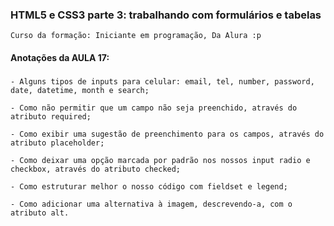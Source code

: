 ### HTML5 e CSS3 parte 3: trabalhando com formulários e tabelas
    Curso da formação: Iniciante em programação, Da Alura :p

#### Anotações da AULA 17:

###
    - Alguns tipos de inputs para celular: email, tel, number, password, date, datetime, month e search;

    - Como não permitir que um campo não seja preenchido, através do atributo required;

    - Como exibir uma sugestão de preenchimento para os campos, através do atributo placeholder;

    - Como deixar uma opção marcada por padrão nos nossos input radio e checkbox, através do atributo checked;
    
    - Como estruturar melhor o nosso código com fieldset e legend;

    - Como adicionar uma alternativa à imagem, descrevendo-a, com o atributo alt.
